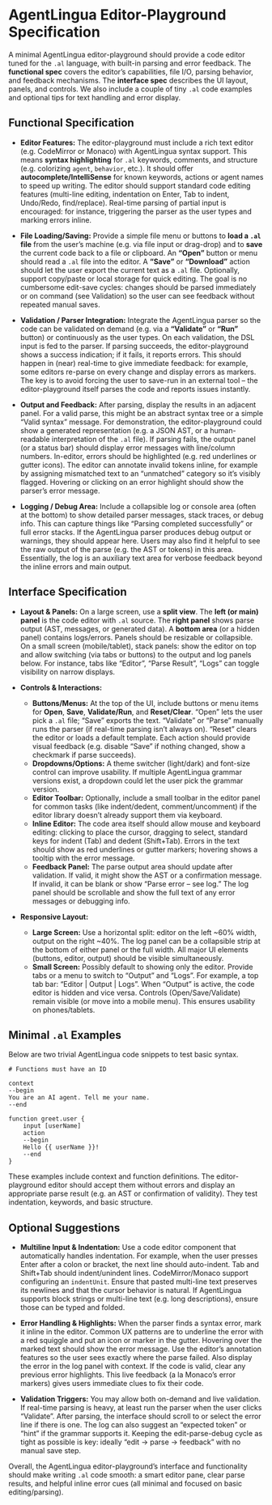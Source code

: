 # AgentLingua Editor-Playground Specification

A minimal AgentLingua editor-playground should provide a code editor tuned for the `.al` language, with built-in parsing and error feedback. The **functional spec** covers the editor’s capabilities, file I/O, parsing behavior, and feedback mechanisms. The **interface spec** describes the UI layout, panels, and controls. We also include a couple of tiny `.al` code examples and optional tips for text handling and error display.

## Functional Specification

* **Editor Features:** The editor-playground must include a rich text editor (e.g. CodeMirror or Monaco) with AgentLingua syntax support. This means **syntax highlighting** for `.al` keywords, comments, and structure (e.g. colorizing `agent`, `behavior`, etc.). It should offer **autocomplete/IntelliSense** for known keywords, actions or agent names to speed up writing. The editor should support standard code editing features (multi-line editing, indentation on Enter, Tab to indent, Undo/Redo, find/replace). Real-time parsing of partial input is encouraged: for instance, triggering the parser as the user types and marking errors inline.

* **File Loading/Saving:** Provide a simple file menu or buttons to **load a `.al` file** from the user’s machine (e.g. via file input or drag-drop) and to **save** the current code back to a file or clipboard. An **“Open”** button or menu should read a `.al` file into the editor. A **“Save”** or **“Download”** action should let the user export the current text as a `.al` file. Optionally, support copy/paste or local storage for quick editing. The goal is no cumbersome edit-save cycles: changes should be parsed immediately or on command (see Validation) so the user can see feedback without repeated manual saves.

* **Validation / Parser Integration:** Integrate the AgentLingua parser so the code can be validated on demand (e.g. via a **“Validate”** or **“Run”** button) or continuously as the user types. On each validation, the DSL input is fed to the parser. If parsing succeeds, the editor-playground shows a success indication; if it fails, it reports errors. This should happen in (near) real-time to give immediate feedback: for example, some editors re-parse on every change and display errors as markers. The key is to avoid forcing the user to save-run in an external tool – the editor-playground itself parses the code and reports issues instantly.

* **Output and Feedback:** After parsing, display the results in an adjacent panel. For a valid parse, this might be an abstract syntax tree or a simple “Valid syntax” message. For demonstration, the editor-playground could show a generated representation (e.g. a JSON AST, or a human-readable interpretation of the `.al` file). If parsing fails, the output panel (or a status bar) should display error messages with line/column numbers. In-editor, errors should be highlighted (e.g. red underlines or gutter icons). The editor can annotate invalid tokens inline, for example by assigning mismatched text to an “unmatched” category so it’s visibly flagged. Hovering or clicking on an error highlight should show the parser’s error message.

* **Logging / Debug Area:** Include a collapsible log or console area (often at the bottom) to show detailed parser messages, stack traces, or debug info. This can capture things like “Parsing completed successfully” or full error stacks. If the AgentLingua parser produces debug output or warnings, they should appear here. Users may also find it helpful to see the raw output of the parse (e.g. the AST or tokens) in this area. Essentially, the log is an auxiliary text area for verbose feedback beyond the inline errors and main output.

## Interface Specification

* **Layout & Panels:** On a large screen, use a **split view**. The **left (or main) panel** is the code editor with `.al` source. The **right panel** shows parse output (AST, messages, or generated data). A **bottom area** (or a hidden panel) contains logs/errors. Panels should be resizable or collapsible. On a small screen (mobile/tablet), stack panels: show the editor on top and allow switching (via tabs or buttons) to the output and log panels below. For instance, tabs like “Editor”, “Parse Result”, “Logs” can toggle visibility on narrow displays.

* **Controls & Interactions:**

  * **Buttons/Menus:** At the top of the UI, include buttons or menu items for **Open**, **Save**, **Validate/Run**, and **Reset/Clear**. “Open” lets the user pick a `.al` file; “Save” exports the text. “Validate” or “Parse” manually runs the parser (if real-time parsing isn’t always on). “Reset” clears the editor or loads a default template. Each action should provide visual feedback (e.g. disable “Save” if nothing changed, show a checkmark if parse succeeds).
  * **Dropdowns/Options:** A theme switcher (light/dark) and font-size control can improve usability. If multiple AgentLingua grammar versions exist, a dropdown could let the user pick the grammar version.
  * **Editor Toolbar:** Optionally, include a small toolbar in the editor panel for common tasks (like indent/dedent, comment/uncomment) if the editor library doesn’t already support them via keyboard.
  * **Inline Editor:** The code area itself should allow mouse and keyboard editing: clicking to place the cursor, dragging to select, standard keys for indent (Tab) and dedent (Shift+Tab). Errors in the text should show as red underlines or gutter markers; hovering shows a tooltip with the error message.
  * **Feedback Panel:** The parse output area should update after validation. If valid, it might show the AST or a confirmation message. If invalid, it can be blank or show “Parse error – see log.” The log panel should be scrollable and show the full text of any error messages or debugging info.

* **Responsive Layout:**

  * **Large Screen:** Use a horizontal split: editor on the left \~60% width, output on the right \~40%. The log panel can be a collapsible strip at the bottom of either panel or the full width. All major UI elements (buttons, editor, output) should be visible simultaneously.
  * **Small Screen:** Possibly default to showing only the editor. Provide tabs or a menu to switch to “Output” and “Logs”. For example, a top tab bar: “Editor | Output | Logs”. When “Output” is active, the code editor is hidden and vice versa. Controls (Open/Save/Validate) remain visible (or move into a mobile menu). This ensures usability on phones/tablets.

## Minimal `.al` Examples

Below are two trivial AgentLingua code snippets to test basic syntax.

```al
# Functions must have an ID

context
--begin
You are an AI agent. Tell me your name.
--end
```

```al
function greet.user {
    input [userName]
    action
    --begin
    Hello {{ userName }}!
    --end
}
```

These examples include context and function definitions. The editor-playground editor should accept them without errors and display an appropriate parse result (e.g. an AST or confirmation of validity). They test indentation, keywords, and basic structure.

## Optional Suggestions

* **Multiline Input & Indentation:** Use a code editor component that automatically handles indentation. For example, when the user presses Enter after a colon or bracket, the next line should auto-indent. Tab and Shift+Tab should indent/unindent lines. CodeMirror/Monaco support configuring an `indentUnit`. Ensure that pasted multi-line text preserves its newlines and that the cursor behavior is natural. If AgentLingua supports block strings or multi-line text (e.g. long descriptions), ensure those can be typed and folded.

* **Error Handling & Highlights:** When the parser finds a syntax error, mark it inline in the editor. Common UX patterns are to underline the error with a red squiggle and put an icon or marker in the gutter. Hovering over the marked text should show the error message. Use the editor’s annotation features so the user sees exactly where the parse failed. Also display the error in the log panel with context. If the code is valid, clear any previous error highlights. This live feedback (a la Monaco’s error markers) gives users immediate clues to fix their code.

* **Validation Triggers:** You may allow both on-demand and live validation. If real-time parsing is heavy, at least run the parser when the user clicks “Validate”. After parsing, the interface should scroll to or select the error line if there is one. The log can also suggest an “expected token” or “hint” if the grammar supports it. Keeping the edit-parse-debug cycle as tight as possible is key: ideally “edit → parse → feedback” with no manual save step.

Overall, the AgentLingua editor-playground’s interface and functionality should make writing `.al` code smooth: a smart editor pane, clear parse results, and helpful inline error cues (all minimal and focused on basic editing/parsing).

